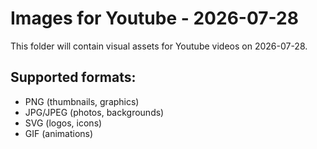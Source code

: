 # Images for Youtube - 2026-07-28

This folder will contain visual assets for Youtube videos on 2026-07-28.

## Supported formats:
- PNG (thumbnails, graphics)
- JPG/JPEG (photos, backgrounds)
- SVG (logos, icons)
- GIF (animations)
